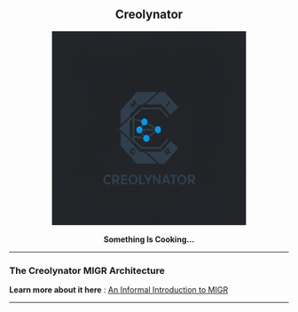 <div align="center">
<h2> Creolynator </h2>
</div>

<div align="center">
<img src="assets/logo1.png" width="350" height="350">
<p><b>Something Is Cooking...</b></p>
</div>

---

### The Creolynator MIGR Architecture

**Learn more about it here** : [An Informal Introduction to MIGR](assets/migr_intro.pdf)

---
